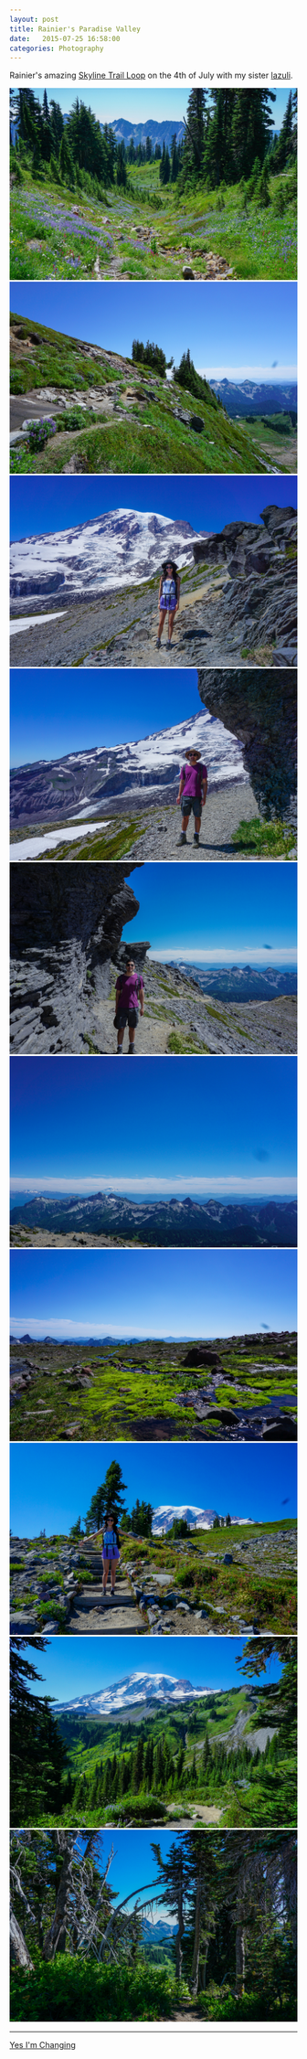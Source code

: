 ```yaml
---
layout: post
title: Rainier's Paradise Valley
date:   2015-07-25 16:58:00
categories: Photography
---
```


Rainier's amazing [Skyline Trail Loop][0] on the 4th of July with my sister [lazuli][lazuli].

  ![1]
  ![2]
  ![3]
  ![4]
  ![5]
  ![6]
  ![7]
  ![8]
  ![9]
  ![10]

----
[Yes I'm Changing][11]


  [0]: http://www.wta.org/go-hiking/hikes/skyline
  [1]: /assets/images/paradise/1.jpg
  [2]: /assets/images/paradise/2.jpg
  [3]: /assets/images/paradise/3.jpg
  [4]: /assets/images/paradise/4.jpg
  [5]: /assets/images/paradise/5.jpg
  [6]: /assets/images/paradise/6.jpg
  [7]: /assets/images/paradise/7.jpg
  [8]: /assets/images/paradise/8.jpg
  [9]: /assets/images/paradise/9.jpg
  [10]: /assets/images/paradise/10.jpg
  [11]: https://www.youtube.com/watch?v=6XKQy9HM23c
  [lazuli]: https://www.youtube.com/watch?v=S-a99Ds3NHI
